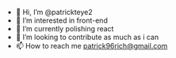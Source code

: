 - 👋 Hi, I’m @patrickteye2
- 👀 I’m interested in front-end 
- 🌱 I’m currently polishing react
- 💞️ I’m looking to contribute as much as i can
- 📫 How to reach me patrick96rich@gmail.com

<!---
patrickteye2/patrickteye2 is a ✨ special ✨ repository because its `README.md` (this file) appears on your GitHub profile.
You can click the Preview link to take a look at your changes.
--->
